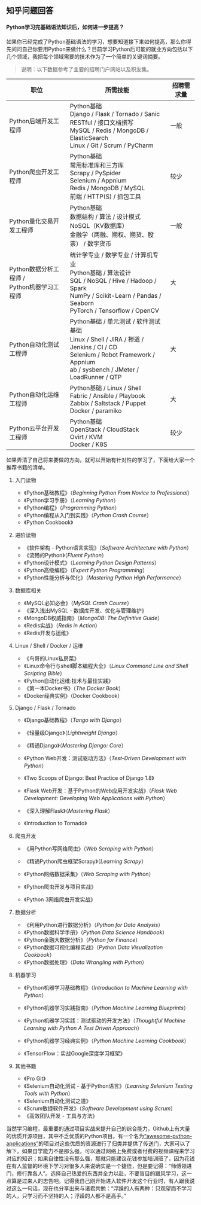 ﻿## 知乎问题回答

#### Python学习完基础语法知识后，如何进一步提高？

如果你已经完成了Python基础语法的学习，想要知道接下来如何提高，那么你得先问问自己你要用Python来做什么？目前学习Python后可能的就业方向包括以下几个领域，我把每个领域需要的技术作为了一个简单的关键词摘要。

> 说明：以下数据参考了主要的招聘门户网站以及职友集。

| 职位                                           | 所需技能                                                     | 招聘需求量 |
| ---------------------------------------------- | ------------------------------------------------------------ | ---------- |
| Python后端开发工程师                           | Python基础<br>Django / Flask / Tornado / Sanic<br>RESTful / 接口文档撰写<br>MySQL / Redis / MongoDB / ElasticSearch<br>Linux / Git / Scrum / PyCharm | 一般       |
| Python爬虫开发工程师                           | Python基础<br>常用标准库和三方库<br>Scrapy / PySpider<br>Selenium / Appnium<br>Redis / MongoDB / MySQL<br>前端 / HTTP(S) / 抓包工具 | 较少       |
| Python量化交易开发工程师                       | Python基础<br>数据结构 / 算法 / 设计模式<br>NoSQL（KV数据库）<br>金融学（两融、期权、期货、股票） / 数字货币 | 一般       |
| Python数据分析工程师 /<br>Python机器学习工程师 | 统计学专业 / 数学专业 / 计算机专业<br>Python基础 / 算法设计<br>SQL / NoSQL / Hive / Hadoop / Spark<br>NumPy / Scikit-Learn / Pandas / Seaborn<br>PyTorch / Tensorflow / OpenCV | 大         |
| Python自动化测试工程师                         | Python基础 / 单元测试 / 软件测试基础<br>Linux / Shell / JIRA / 禅道 / Jenkins / CI / CD<br>Selenium / Robot Framework / Appnium<br>ab / sysbench / JMeter / LoadRunner / QTP | 大         |
| Python自动化运维工程师                         | Python基础 / Linux / Shell <br>Fabric / Ansible / Playbook<br>Zabbix / Saltstack / Puppet<br>Docker / paramiko | 大         |
| Python云平台开发工程师                         | Python基础<br>OpenStack / CloudStack<br>Ovirt / KVM<br>Docker / K8S | 较少       |

如果弄清了自己将来要做的方向，就可以开始有针对性的学习了，下面给大家一个推荐书籍的清单。

1. 入门读物
   - 《Python基础教程》（*Beginning Python From Novice to Professional*）
   - 《Python学习手册》（*Learning Python*）
   - 《Python编程》（*Programming Python*）
   - 《Python编程从入门到实践》（*Python Crash Course*）
   - 《Python Cookbook》
2. 进阶读物
   - 《软件架构 - Python语言实现》（*Software Architecture with Python*）
   - 《流畅的Python》（*Fluent Python*）
   - 《Python设计模式》（*Learning Python Design Patterns*）
   - 《Python高级编程》（*Expert Python Programming*）
   - 《Python性能分析与优化》（*Mastering Python High Performance*）
3. 数据库相关
   - 《MySQL必知必会》（*MySQL Crash Course*）
   - 《深入浅出MySQL - 数据库开发、优化与管理维护》
   - 《MongoDB权威指南》（*MongoDB: The Definitive Guide*）
   - 《Redis实战》（*Redis in Action*）
   - 《Redis开发与运维》
4. Linux / Shell / Docker / 运维
   - 《鸟哥的Linux私房菜》
   - 《Linux命令行与shell脚本编程大全》（*Linux Command Line and Shell Scripting Bible*）
   - 《Python自动化运维:技术与最佳实践》
   - 《第一本Docker书》（*The Docker Book*）
   - 《Docker经典实例》（Docker Cookbook）
5. Django / Flask / Tornado
   - 《Django基础教程》（*Tango with Django*）

   - 《轻量级Django》（*Lightweight Django*）

   - 《精通Django》（*Mastering Django: Core*）

   - 《Python Web开发：测试驱动方法》（*Test-Driven Development with Python*）
   - 《Two Scoops of Django: Best Practice of Django 1.8》

   - 《Flask Web开发：基于Python的Web应用开发实战》（*Flask Web Development: Developing Web Applications with Python*）

   - 《深入理解Flask》（*Mastering Flask*）

   - 《Introduction to Tornado》
6. 爬虫开发

   - 《用Python写网络爬虫》（*Web Scraping with Python*）

   - 《精通Python爬虫框架Scrapy》（*Learning Scrapy*）

   - 《Python网络数据采集》（*Web Scraping with Python*）

   - 《Python爬虫开发与项目实战》

   - 《Python 3网络爬虫开发实战》
7. 数据分析

   - 《利用Python进行数据分析》（*Python for Data Analysis*）
   - 《Python数据科学手册》（*Python Data Science Handbook*）
   - 《Python金融大数据分析》（*Python for Finance*）
   - 《Python数据可视化编程实战》（*Python Data Visualization Cookbook*）
   - 《Python数据处理》（*Data Wrangling with Python*）

8. 机器学习

   - 《Python机器学习基础教程》（*Introduction to Machine Learning with Python*）

   - 《Python机器学习实践指南》（*Python Machine Learning Blueprints*）

   - 《Python机器学习实践：测试驱动的开发方法》（*Thoughtful Machine Learning with Python A Test Driven Approach*）
   - 《Python机器学习经典实例》（*Python Machine Learning Cookbook*）
   - 《TensorFlow：实战Google深度学习框架》

9. 其他书籍

   - 《Pro Git》
   - 《Selenium自动化测试 - 基于Python语言》（*Learning Selenium Testing Tools with Python*）
   - 《Selenium自动化测试之道》
   - 《Scrum敏捷软件开发》（*Software Development using Scrum*）
   - 《高效团队开发 - 工具与方法》

当然学习编程，最重要的通过项目实战来提升自己的综合能力，Github上有大量的优质开源项目，其中不乏优质的Python项目。有一个名为[“awesome-python-applications”](https://github.com/mahmoud/awesome-python-applications)的项目对这些优质的资源进行了归类并提供了传送门，大家可以了解下。如果自学能力不是那么强，可以通过网络上免费或者付费的视频课程来学习对应的知识；如果自律性没有那么强，那就只能建议花钱参加培训班了，因为花钱在有人监督的环境下学习对很多人来说确实是一个捷径，但是要记得：“师傅领进门，修行靠各人”。选择自己热爱的东西并全力以赴，不要盲目的跟风学习，这一点算是过来人的忠告吧。记得我自己刚开始进入软件开发这个行业时，有人跟我说过这么一句话，现在也分享出来与诸君共勉：“浮躁的人有两种：只观望而不学习的人，只学习而不坚持的人；浮躁的人都不是高手。”
